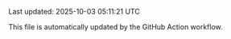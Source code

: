 Last updated: 2025-10-03 05:11:21 UTC

This file is automatically updated by the GitHub Action workflow.
